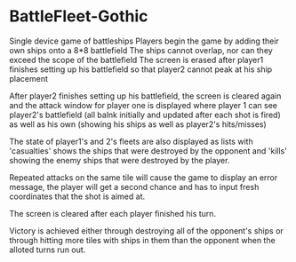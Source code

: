 # BattleFleet-Gothic
Single device game of battleships
Players begin the game by adding their own ships onto a 8*8 battlefield 
The ships cannot overlap, nor can they exceed the scope of the battlefield
The screen is erased after player1 finishes setting up his battlefield so that player2 cannot peak at his ship placement

After player2 finishes setting up his battlefield, the screen is cleared again and the attack window for player one is displayed where player 1 
can see player2's battlefield (all balnk initially and updated after each shot is fired) as well as his own (showing his ships as well as player2's hits/misses)

The state of player1's and 2's fleets are also displayed as lists with 'casualties' shows the ships that were destroyed by the opponent and 'kills' showing the enemy 
ships that were destroyed by the player.

Repeated attacks on the same tile will cause the game to display an error message, the player will get a second chance and has to input fresh coordinates that the shot is aimed at.

The screen is cleared after each player finished his turn.

Victory is achieved either through destroying all of the opponent's ships or through hitting more tiles with ships in them than the opponent when the alloted turns run out. 
